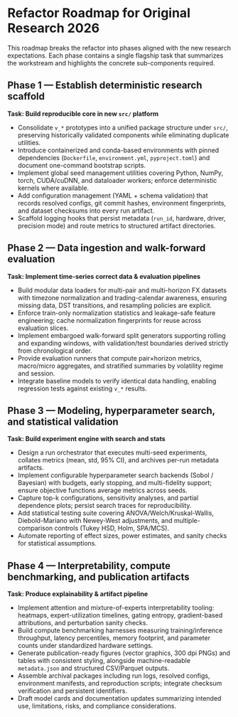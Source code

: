 # Refactor Roadmap for Original Research 2026

This roadmap breaks the refactor into phases aligned with the new research expectations. Each phase contains a single flagship task that summarizes the workstream and highlights the concrete sub-components required.

## Phase 1 — Establish deterministic research scaffold
**Task: Build reproducible core in new `src/` platform**
- Consolidate `v_*` prototypes into a unified package structure under `src/`, preserving historically validated components while eliminating duplicate utilities.
- Introduce containerized and conda-based environments with pinned dependencies (`Dockerfile`, `environment.yml`, `pyproject.toml`) and document one-command bootstrap scripts.
- Implement global seed management utilities covering Python, NumPy, torch, CUDA/cuDNN, and dataloader workers; enforce deterministic kernels where available.
- Add configuration management (YAML + schema validation) that records resolved configs, git commit hashes, environment fingerprints, and dataset checksums into every run artifact.
- Scaffold logging hooks that persist metadata (`run_id`, hardware, driver, precision mode) and route metrics to structured artifact directories.

## Phase 2 — Data ingestion and walk-forward evaluation
**Task: Implement time-series correct data & evaluation pipelines**
- Build modular data loaders for multi-pair and multi-horizon FX datasets with timezone normalization and trading-calendar awareness, ensuring missing data, DST transitions, and resampling policies are explicit.
- Enforce train-only normalization statistics and leakage-safe feature engineering; cache normalization fingerprints for reuse across evaluation slices.
- Implement embargoed walk-forward split generators supporting rolling and expanding windows, with validation/test boundaries derived strictly from chronological order.
- Provide evaluation runners that compute pair×horizon metrics, macro/micro aggregates, and stratified summaries by volatility regime and session.
- Integrate baseline models to verify identical data handling, enabling regression tests against existing `v_*` results.

## Phase 3 — Modeling, hyperparameter search, and statistical validation
**Task: Build experiment engine with search and stats**
- Design a run orchestrator that executes multi-seed experiments, collates metrics (mean, std, 95% CI), and archives per-run metadata artifacts.
- Implement configurable hyperparameter search backends (Sobol / Bayesian) with budgets, early stopping, and multi-fidelity support; ensure objective functions average metrics across seeds.
- Capture top-k configurations, sensitivity analyses, and partial dependence plots; persist search traces for reproducibility.
- Add statistical testing suite covering ANOVA/Welch/Kruskal-Wallis, Diebold-Mariano with Newey-West adjustments, and multiple-comparison controls (Tukey HSD, Holm, SPA/MCS).
- Automate reporting of effect sizes, power estimates, and sanity checks for statistical assumptions.

## Phase 4 — Interpretability, compute benchmarking, and publication artifacts
**Task: Produce explainability & artifact pipeline**
- Implement attention and mixture-of-experts interpretability tooling: heatmaps, expert-utilization timelines, gating entropy, gradient-based attributions, and perturbation sanity checks.
- Build compute benchmarking harnesses measuring training/inference throughput, latency percentiles, memory footprint, and parameter counts under standardized hardware settings.
- Generate publication-ready figures (vector graphics, 300 dpi PNGs) and tables with consistent styling, alongside machine-readable `metadata.json` and structured CSV/Parquet outputs.
- Assemble archival packages including run logs, resolved configs, environment manifests, and reproduction scripts; integrate checksum verification and persistent identifiers.
- Draft model cards and documentation updates summarizing intended use, limitations, risks, and compliance considerations.
